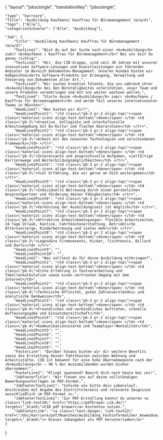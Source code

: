 {
    "layout": "jobs/single",
	"translationKey": "jobs/single",

    "type": "karriere",
    "Title": "Ausbildung Kaufmann/ Kauffrau für Büromanagement (m/w/d)",
    "tags": ["Alle"],
    "categoriesSchueler": ["Alle", "Ausbildung"],

    "Job": {
        "Title": "Ausbildung Kaufmann/ Kauffrau für Büromanagement (m/w/d)",
        "TextLine1": "Bist du auf der Suche nach einer <b>Ausbildung</b> zum/r <b>Kaufmann / Kauffrau für Büromanagement</b>? Bei uns bist du genau richtig!",
        "TextLine2": "Wir, die CIB-Gruppe, sind seit 30 Jahren mit unseren innovativen Software-Lösungen und Dienstleistungen ein führender Anbieter im Bereich Dokumenten-Management. Unseren Kunden bieten wir maßgeschneiderte Software-Produkte zur Erzeugung, Verwaltung und Steuerung von Dokumenten aller Art.",
        "TextLine3": "Wir suchen kreative Talente, die uns während ihrer <b>Ausbildung</b> bei den Bürotätigkeiten unterstützen, unser Team und unsere Produkte voranbringen und mit uns weiter wachsen wollen.",
        "TextLine4": "Starte deine <b>Ausbildung</b> zum/r <b>Kaufmann / Kauffrau für Büromanagement</b> und werde Teil unseres internationalen Teams in München!",
        "HeadLine1": "Was bieten wir dir?",
        "HeadLine1Point1": "<td class=\"pb-3 pr-2 align-top\"><span class=\"material-icons align-text-bottom\">done</span> </td> <td class=\"pb-3\">Kreative, kollegiale und interkulturelle Arbeitsumgebung mit Du-Kultur und flachen Hierarchien</td> </tr>",
        "HeadLine1Point2": "<td class=\"pb-3 pr-2 align-top\"><span class=\"material-icons align-text-bottom\">done</span> </td> <td class=\"pb-3\">Arbeit mit den neuesten Technologien und verschiedenen Frameworks</td> </tr>",
        "HeadLine1Point3": "<td class=\"pb-3 pr-2 align-top\"><span class=\"material-icons align-text-bottom\">done</span> </td> <td class=\"pb-3\">Interessante und anspruchsvolle Aufgaben, vielfältige Karrierewege und Weiterbildungsmöglichkeiten</td> </tr>",
        "HeadLine1Point4": "<td class=\"pb-3 pr-2 align-top\"><span class=\"material-icons align-text-bottom\">done</span> </td> <td class=\"pb-3\">Viel Erfahrung, die wir gerne an dich weitergeben</td> </tr>",
        "HeadLine1Point5": "<td class=\"pb-3 pr-2 align-top\"><span class=\"material-icons align-text-bottom\">done</span> </td> <td class=\"pb-3\">Individuelle Betreuung durch einen persönlichen Ansprechpartner und Förderung deiner Fähigkeiten</td> </tr>",
        "HeadLine1Point6": "<td class=\"pb-3 pr-2 align-top\"><span class=\"material-icons align-text-bottom\">done</span> </td> <td class=\"pb-3\">Verkürzung der Ausbildungszeit ist möglich</td> </tr>",
        "HeadLine1Point7": "<td class=\"pb-3 pr-2 align-top\"><span class=\"material-icons align-text-bottom\">done</span> </td> <td class=\"pb-3\">Attraktive Arbeitsbedingungen: flexible Arbeitszeiten, 24 Tage Urlaub, Kantine, Fahrtkostenerstattung, Betriebliche Altersvorsorge, Kinderbetreuung und vieles mehr</td> </tr>",
        "HeadLine1Point8": "<td class=\"pb-3 pr-2 align-top\"><span class=\"material-icons align-text-bottom\">done</span> </td> <td class=\"pb-3\">Legendäre Firmenevents, Kicker, Tischtennis, Billard und Darts</td> </tr>",
        "HeadLine1Point9": "",
        "HeadLine1Point10": "",
        "HeadLine2": "Was solltest du für deine Ausbildung mitbringen?",
        "HeadLine2Point1": "<td class=\"pb-3 pr-2 align-top\"><span class=\"material-icons align-text-bottom\">done</span> </td> <td class=\"pb-4\">Erste Erfahrung in Textverarbeitung und Tabellenkalkulation sowie einen vertrauten Umgang mit dem Internet</td>",
        "HeadLine2Point2": "<td class=\"pb-3 pr-2 align-top\"><span class=\"material-icons align-text-bottom\">done</span> </td> <td class=\"pb-4\">Technische Affinität, gutes Zahlenverständnis und analytische Denkweise</td>",
        "HeadLine2Point3": "<td class=\"pb-3 pr-2 align-top\"><span class=\"material-icons align-text-bottom\">done</span> </td> <td class=\"pb-4\">Freundliches und verbindliches Auftreten, schnelle Auffassungsgabe und Einsatzbereitschaft</td>",
        "HeadLine2Point4": "<td class=\"pb-3 pr-2 align-top\"><span class=\"material-icons align-text-bottom\">done</span> </td> <td class=\"pb-4\">Kommunikationsstärke und Teamplayer-Mentalität</td>",
        "HeadLine2Point5": "",
        "HeadLine2Point6": "",
        "HeadLine2Point7": "",
        "HeadLine2Point8": "",
        "HeadLine2Point9": "",
        "FooterLine": "Darüber hinaus bieten wir dir weitere Benefits sowie die Erstattung deiner Fahrtkosten zwischen Wohnung und Arbeitsstätte. CIB ist bekannt für eine hohe Übernahmequote nach der <b>Ausbildung</b> – 90 % der Auszubildenden wurden bisher übernommen!",
        "FooterLine2": "Klingt spannend? Bewirb dich noch heute bei uns!",
        "JobFooterTitle": "Wir freuen uns auf deine vollständigen Bewerbungsunterlagen im PDF-Format.",
        "JobFooterTextLine1": "Schicke uns bitte dein Lebenslauf, Anschreiben mit Angabe des Eintrittstermins und relevante Zeugnisse ausschließlich im PDF-Format zu.",
        "JobFooterTextLine2": "Zur PDF-Erstellung kannst du unseren <a class=\"link-text18\" href=\"https://pdfbrewer.cib.de/\" target=\"_blank\">CIB pdf brewer</a> kostenlos nutzen.",
        "JobFooterLink": "<a class=\"text-danger; link-text22\" href=\"/doc/karriere/pdf/Muenchen/Ausbildung_Fachinformatiker_Anwendungsentwicklung_mwd.pdf\" target=\"_blank\">> Dieses Jobangebot als PDF herunterladen</a>"
    }

}
